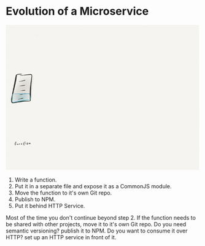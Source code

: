 # Evolution of a Microservice

![evolution](images/evolution-of-microservice-large.gif)

1. Write a function.
1. Put it in a separate file and expose it as a CommonJS module.
1. Move the function to it's own Git repo.
1. Publish to NPM.
1. Put it behind HTTP Service.

Most of the time you don't continue beyond step 2. If the function needs to be shared with other projects, move it to it's own Git repo. Do you need semantic versioning? publish it to NPM. Do you want to consume it over HTTP? set up an HTTP service in front of it.
